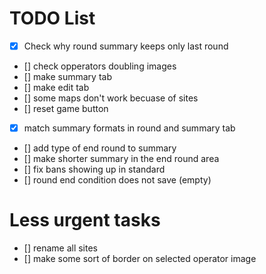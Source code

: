 # TODO List
- [x] Check why round summary keeps only last round
- [] check opperators doubling images
- [] make summary tab
- [] make edit tab
- [] some maps don't work becuase of sites
- [] reset game button
- [x] match summary formats in round and summary tab
- [] add type of end round to summary
- [] make shorter summary in the end round area
- [] fix bans showing up in standard
- [] round end condition does not save (empty)


# Less urgent tasks
- [] rename all sites
- [] make some sort of border on selected operator image
